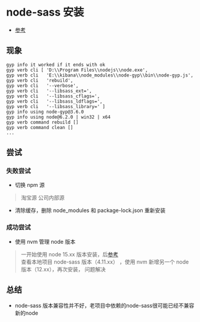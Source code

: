 # node-sass 安装

- [参考](https://segmentfault.com/a/1190000020993365)

## 现象 

```
gyp info it worked if it ends with ok
gyp verb cli [ 'D:\\Program Files\\nodejs\\node.exe',
gyp verb cli   'E:\\kibana\\node_modules\\node-gyp\\bin\\node-gyp.js',
gyp verb cli   'rebuild',
gyp verb cli   '--verbose',
gyp verb cli   '--libsass_ext=',
gyp verb cli   '--libsass_cflags=',
gyp verb cli   '--libsass_ldflags=',
gyp verb cli   '--libsass_library=' ]
gyp info using node-gyp@3.6.0
gyp info using node@6.2.0 | win32 | x64
gyp verb command rebuild []
gyp verb command clean []
...
```

## 尝试 

### 失败尝试

- 切换 npm 源 
> 淘宝源 公司内部源

- 清除缓存，删除 node_modules 和 package-lock.json 重新安装

### 成功尝试

- 使用 nvm 管理 node 版本  
> 一开始使用 node 15.xx 版本安装，后[参考](https://segmentfault.com/a/1190000020993365)  
  查看本地项目 node-sass 版本（4.11.xx） ，使用 nvm 新增另一个 node 版本（12.xx），再次安装， 问题解决  

## 总结 

- node-sass 版本兼容性并不好，老项目中依赖的node-sass很可能已经不兼容新的node
